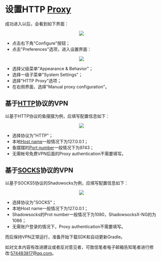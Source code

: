 # 设置HTTP [Proxy]
成功进入以后，会看到如下界面：
<div align="center"><image src = https://raw.githubusercontent.com/Thelordofdream/Android-Introduction/master/images/016.png onload = 'this.width=400'/></div>  

* 点击右下角"Configure"按钮；
* 点击"Preferences"选项，进入设置界面：  

<div align="center"><image src = https://raw.githubusercontent.com/Thelordofdream/Android-Introduction/master/images/019.png onload = 'this.width=200'/></div>  

* 选择父级菜单"Appearance & Behavior"；  
* 选择一级子菜单"System Settings"；
* 选择"HTTP Proxy"选项；  
* 在右侧界面，选择"Manual proxy configuration"。

## 基于[HTTP]协议的VPN  
以基于HTTP协议的鱼摆摆为例，应填写配置信息如下：  

<div align="center"><image src = https://raw.githubusercontent.com/Thelordofdream/Android-Introduction/master/images/017.png onload = 'this.width=400'/></div>  

* 选择协议为"HTTP"；  
* 本地[Host name]一般情况下为127.0.0.1；  
* 鱼摆摆的[Port number]一般情况下为9743；
* 无需帐号免费VPN后面的Proxy authentication不需要填写。  

## 基于[SOCKS]协议的VPN
以基于SOCKS5协议的Shadowocks为例，应填写配置信息如下：
<div align="center"><image src = https://raw.githubusercontent.com/Thelordofdream/Android-Introduction/master/images/018.png onload = 'this.width=400'/></div>  

* 选择协议为"SOCKS"；
* 本地Host name一般情况下为127.0.0.1；
* Shadowsocks的Prot number一般情况下为1080，ShadowsocksX-NG的为1086；
* 无需账户登录的情况下，Proxy authentication不需要填写。

而后保持VPN正常运行，准备开始下载SDK和自动更新Gradle。  

如对文本内容有改进建议或者反对意见者，可致信笔者电子邮箱告知笔者进行修改:<574483817@qq.com>。


[Proxy]:https://zh.wikipedia.org/wiki/代理服务器
[HTTP]:https://zh.wikipedia.org/wiki/超文本传输协议
[SOCKS]:https://zh.wikipedia.org/wiki/SOCKS
[Host name]:https://zh.wikipedia.org/wiki/主機名稱[Port number]:https://zh.wikipedia.org/wiki/通訊埠 
